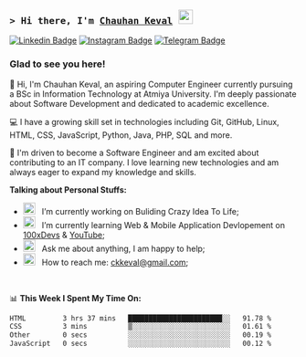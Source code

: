 ### <samp>&gt; Hi there, I'm <a href="https://github.com/Jenil-Desai" target="_blank">Chauhan Keval</a> <img src="https://media.giphy.com/media/hvRJCLFzcasrR4ia7z/giphy.gif" width="25"> </samp>

[![Linkedin Badge](https://img.shields.io/badge/-LinkedIn-0e76a8?style=flat-square&logo=Linkedin&logoColor=white)](https://linkedin.com/in/keval-chauhan-47206335a)
[![Instagram Badge](https://img.shields.io/badge/-Instagram-e4405f?style=flat-square&logo=Instagram&logoColor=white)](https://instagram.com/chauhan_keval_7/)
[![Telegram Badge](https://img.shields.io/badge/-Telegram-0088cc?style=flat-square&logo=Telegram&logoColor=white)](https://t.me/jenxl_09)

### Glad to see you here!

👋 Hi, I'm Chauhan Keval, an aspiring Computer Engineer currently pursuing a BSc in Information Technology at Atmiya University. I'm deeply passionate about Software Development and dedicated to academic excellence.

💻 I have a growing skill set in technologies including Git, GitHub, Linux, HTML, CSS, JavaScript, Python, Java, PHP, SQL and more.

🚀 I'm driven to become a Software Engineer and am excited about contributing to an IT company. I love learning new technologies and am always eager to expand my knowledge and skills.

**Talking about Personal Stuffs:**

- <img src="https://github.com/Gapur/Gapur/blob/main/assets/developer.gif?raw=true" width="21" />&nbsp;&nbsp; I’m currently working on Buliding Crazy Idea To Life;
- <img src="https://github.com/Gapur/Gapur/blob/main/assets/lightning.gif?raw=true" width="21" />&nbsp;&nbsp; I’m currently learning Web & Mobile Application Devlopement on [100xDevs](https://app.100xdevs.com/) & [YouTube](https://www.youtube.com/playlist?list=PLRAV69dS1uWSjBBJ-egNNOd4mdblt1P4c);
- <img src="https://github.com/Gapur/Gapur/blob/main/assets/message.gif?raw=true" width="21" />&nbsp;&nbsp; Ask me about anything, I am happy to help;
- <img src="https://github.com/Gapur/Gapur/blob/main/assets/letterbox.gif?raw=true" width="21" />&nbsp;&nbsp; How to reach me: ckkeval@gmail.com;

</br>

📊 **This Week I Spent My Time On:**

<!--START_SECTION:waka-->

```txt
HTML         3 hrs 37 mins   ███████████████████████░░   91.78 %
CSS          3 mins          ▒░░░░░░░░░░░░░░░░░░░░░░░░   01.61 %
Other        0 secs          ░░░░░░░░░░░░░░░░░░░░░░░░░   00.19 %
JavaScript   0 secs          ░░░░░░░░░░░░░░░░░░░░░░░░░   00.12 %
```

<!--END_SECTION:waka-->
